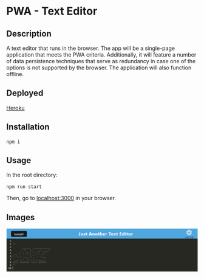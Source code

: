 # PWA - Text Editor

## Description
A text editor that runs in the browser. The app will be a single-page application that meets the PWA criteria. Additionally, it will feature a number of data persistence techniques that serve as redundancy in case one of the options is not supported by the browser. The application will also function offline.


## Deployed
[Heroku]() 

## Installation

```
npm i
```

## Usage

In the root directory:
```
npm run start
```

Then, go to [localhost:3000](http://localhost:3000/) in your browser.

## Images
![sc](./client/src/images/pwasc.png)

